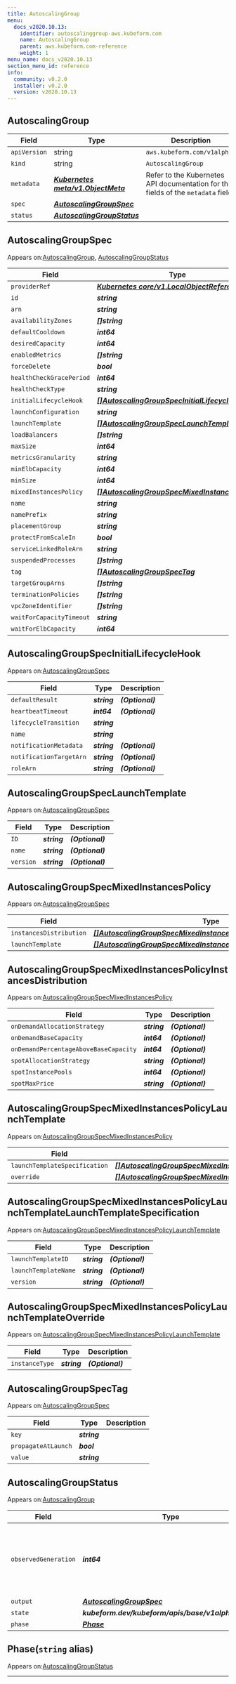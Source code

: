 ```yaml
---
title: AutoscalingGroup
menu:
  docs_v2020.10.13:
    identifier: autoscalinggroup-aws.kubeform.com
    name: AutoscalingGroup
    parent: aws.kubeform.com-reference
    weight: 1
menu_name: docs_v2020.10.13
section_menu_id: reference
info:
  community: v0.2.0
  installer: v0.2.0
  version: v2020.10.13
---
```


## AutoscalingGroup
| Field | Type | Description |
| ------ | ----- | ----------- |
| `apiVersion` | string | `aws.kubeform.com/v1alpha1` |
|    `kind` | string | `AutoscalingGroup` |
| `metadata` | ***[Kubernetes meta/v1.ObjectMeta](https://kubernetes.io/docs/reference/generated/kubernetes-api/v1.13/#objectmeta-v1-meta)***|Refer to the Kubernetes API documentation for the fields of the `metadata` field.|
| `spec` | ***[AutoscalingGroupSpec](#autoscalinggroupspec)***||
| `status` | ***[AutoscalingGroupStatus](#autoscalinggroupstatus)***||
## AutoscalingGroupSpec

Appears on:[AutoscalingGroup](#autoscalinggroup), [AutoscalingGroupStatus](#autoscalinggroupstatus)

| Field | Type | Description |
| ------ | ----- | ----------- |
| `providerRef` | ***[Kubernetes core/v1.LocalObjectReference](https://kubernetes.io/docs/reference/generated/kubernetes-api/v1.13/#localobjectreference-v1-core)***||
| `id` | ***string***||
| `arn` | ***string***| ***(Optional)*** |
| `availabilityZones` | ***[]string***| ***(Optional)*** |
| `defaultCooldown` | ***int64***| ***(Optional)*** |
| `desiredCapacity` | ***int64***| ***(Optional)*** |
| `enabledMetrics` | ***[]string***| ***(Optional)*** |
| `forceDelete` | ***bool***| ***(Optional)*** |
| `healthCheckGracePeriod` | ***int64***| ***(Optional)*** |
| `healthCheckType` | ***string***| ***(Optional)*** |
| `initialLifecycleHook` | ***[[]AutoscalingGroupSpecInitialLifecycleHook](#autoscalinggroupspecinitiallifecyclehook)***| ***(Optional)*** |
| `launchConfiguration` | ***string***| ***(Optional)*** |
| `launchTemplate` | ***[[]AutoscalingGroupSpecLaunchTemplate](#autoscalinggroupspeclaunchtemplate)***| ***(Optional)*** |
| `loadBalancers` | ***[]string***| ***(Optional)*** |
| `maxSize` | ***int64***||
| `metricsGranularity` | ***string***| ***(Optional)*** |
| `minElbCapacity` | ***int64***| ***(Optional)*** |
| `minSize` | ***int64***||
| `mixedInstancesPolicy` | ***[[]AutoscalingGroupSpecMixedInstancesPolicy](#autoscalinggroupspecmixedinstancespolicy)***| ***(Optional)*** |
| `name` | ***string***| ***(Optional)*** |
| `namePrefix` | ***string***| ***(Optional)*** |
| `placementGroup` | ***string***| ***(Optional)*** |
| `protectFromScaleIn` | ***bool***| ***(Optional)*** |
| `serviceLinkedRoleArn` | ***string***| ***(Optional)*** |
| `suspendedProcesses` | ***[]string***| ***(Optional)*** |
| `tag` | ***[[]AutoscalingGroupSpecTag](#autoscalinggroupspectag)***| ***(Optional)*** |
| `targetGroupArns` | ***[]string***| ***(Optional)*** |
| `terminationPolicies` | ***[]string***| ***(Optional)*** |
| `vpcZoneIdentifier` | ***[]string***| ***(Optional)*** |
| `waitForCapacityTimeout` | ***string***| ***(Optional)*** |
| `waitForElbCapacity` | ***int64***| ***(Optional)*** |
## AutoscalingGroupSpecInitialLifecycleHook

Appears on:[AutoscalingGroupSpec](#autoscalinggroupspec)

| Field | Type | Description |
| ------ | ----- | ----------- |
| `defaultResult` | ***string***| ***(Optional)*** |
| `heartbeatTimeout` | ***int64***| ***(Optional)*** |
| `lifecycleTransition` | ***string***||
| `name` | ***string***||
| `notificationMetadata` | ***string***| ***(Optional)*** |
| `notificationTargetArn` | ***string***| ***(Optional)*** |
| `roleArn` | ***string***| ***(Optional)*** |
## AutoscalingGroupSpecLaunchTemplate

Appears on:[AutoscalingGroupSpec](#autoscalinggroupspec)

| Field | Type | Description |
| ------ | ----- | ----------- |
| `ID` | ***string***| ***(Optional)*** |
| `name` | ***string***| ***(Optional)*** |
| `version` | ***string***| ***(Optional)*** |
## AutoscalingGroupSpecMixedInstancesPolicy

Appears on:[AutoscalingGroupSpec](#autoscalinggroupspec)

| Field | Type | Description |
| ------ | ----- | ----------- |
| `instancesDistribution` | ***[[]AutoscalingGroupSpecMixedInstancesPolicyInstancesDistribution](#autoscalinggroupspecmixedinstancespolicyinstancesdistribution)***| ***(Optional)*** |
| `launchTemplate` | ***[[]AutoscalingGroupSpecMixedInstancesPolicyLaunchTemplate](#autoscalinggroupspecmixedinstancespolicylaunchtemplate)***||
## AutoscalingGroupSpecMixedInstancesPolicyInstancesDistribution

Appears on:[AutoscalingGroupSpecMixedInstancesPolicy](#autoscalinggroupspecmixedinstancespolicy)

| Field | Type | Description |
| ------ | ----- | ----------- |
| `onDemandAllocationStrategy` | ***string***| ***(Optional)*** |
| `onDemandBaseCapacity` | ***int64***| ***(Optional)*** |
| `onDemandPercentageAboveBaseCapacity` | ***int64***| ***(Optional)*** |
| `spotAllocationStrategy` | ***string***| ***(Optional)*** |
| `spotInstancePools` | ***int64***| ***(Optional)*** |
| `spotMaxPrice` | ***string***| ***(Optional)*** |
## AutoscalingGroupSpecMixedInstancesPolicyLaunchTemplate

Appears on:[AutoscalingGroupSpecMixedInstancesPolicy](#autoscalinggroupspecmixedinstancespolicy)

| Field | Type | Description |
| ------ | ----- | ----------- |
| `launchTemplateSpecification` | ***[[]AutoscalingGroupSpecMixedInstancesPolicyLaunchTemplateLaunchTemplateSpecification](#autoscalinggroupspecmixedinstancespolicylaunchtemplatelaunchtemplatespecification)***||
| `override` | ***[[]AutoscalingGroupSpecMixedInstancesPolicyLaunchTemplateOverride](#autoscalinggroupspecmixedinstancespolicylaunchtemplateoverride)***| ***(Optional)*** |
## AutoscalingGroupSpecMixedInstancesPolicyLaunchTemplateLaunchTemplateSpecification

Appears on:[AutoscalingGroupSpecMixedInstancesPolicyLaunchTemplate](#autoscalinggroupspecmixedinstancespolicylaunchtemplate)

| Field | Type | Description |
| ------ | ----- | ----------- |
| `launchTemplateID` | ***string***| ***(Optional)*** |
| `launchTemplateName` | ***string***| ***(Optional)*** |
| `version` | ***string***| ***(Optional)*** |
## AutoscalingGroupSpecMixedInstancesPolicyLaunchTemplateOverride

Appears on:[AutoscalingGroupSpecMixedInstancesPolicyLaunchTemplate](#autoscalinggroupspecmixedinstancespolicylaunchtemplate)

| Field | Type | Description |
| ------ | ----- | ----------- |
| `instanceType` | ***string***| ***(Optional)*** |
## AutoscalingGroupSpecTag

Appears on:[AutoscalingGroupSpec](#autoscalinggroupspec)

| Field | Type | Description |
| ------ | ----- | ----------- |
| `key` | ***string***||
| `propagateAtLaunch` | ***bool***||
| `value` | ***string***||
## AutoscalingGroupStatus

Appears on:[AutoscalingGroup](#autoscalinggroup)

| Field | Type | Description |
| ------ | ----- | ----------- |
| `observedGeneration` | ***int64***| ***(Optional)*** Resource generation, which is updated on mutation by the API Server.|
| `output` | ***[AutoscalingGroupSpec](#autoscalinggroupspec)***| ***(Optional)*** |
| `state` | ***kubeform.dev/kubeform/apis/base/v1alpha1.State***| ***(Optional)*** |
| `phase` | ***[Phase](#phase)***| ***(Optional)*** |
## Phase(`string` alias)

Appears on:[AutoscalingGroupStatus](#autoscalinggroupstatus)

---
